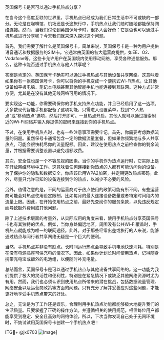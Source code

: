 英国保号卡是否可以通过手机热点分享？

在当今这个高度互联的世界里，手机热点已经成为我们日常生活中不可或缺的一部分。无论是在咖啡馆、机场还是长途旅行中，手机热点让我们随时随地都能保持网络连接。然而，当我们讨论到英国保号卡时，很多人会好奇：它是否也可以通过手机热点进行分享呢？今天我们就来深入探讨这个问题。

首先，我们需要了解什么是英国保号卡。简单来说，英国保号卡是一种为用户提供语音通话和数据服务的SIM卡。它通常由英国的各大运营商提供，如EE、O2、Vodafone等。这些卡允许用户在英国境内使用移动网络，享受各种通信服务。那么，这种卡能否通过手机热点与他人共享呢？

答案是肯定的。英国保号卡确实可以通过手机热点与其他设备共享网络。这意味着如果你有一张英国保号卡，你可以将你的手机变成一个便携式Wi-Fi热点，让其他设备如平板电脑、笔记本电脑甚至其他智能手机也能连接到互联网。这种方式非常方便，尤其是在没有其他无线网络可用的情况下。

要实现这一功能，你需要确保你的手机支持热点功能，并且已经启用了这一选项。大多数现代智能手机都配备了这项功能，只需进入设置菜单，找到“个人热点”或“移动热点”选项，然后打开即可。一旦热点开启，其他人就可以通过搜索附近的Wi-Fi网络并输入你提供的密码来连接到你的手机热点。

不过，在使用手机热点时，也有一些注意事项需要牢记。首先，你需要考虑数据流量的问题。虽然保号卡通常包含一定的数据流量套餐，但如果你频繁地与多人共享热点，可能会很快耗尽你的流量配额。因此，建议在使用热点之前检查你的剩余流量，并根据需要调整设置以避免超额收费。

其次，安全性也是一个不容忽视的因素。当你的手机作为热点运行时，它实际上是在开放网络环境中工作。这意味着任何连接到你热点的人都有可能访问你的设备。为了保护你的隐私和数据安全，你应该启用WPA2加密，并定期更改热点密码。此外，尽量只允许已知的设备连接到你的热点，以减少不必要的风险。

另外，值得注意的是，不同的运营商对于热点使用的政策可能有所不同。有些运营商可能会对热点使用设定限制，比如每月的最大连接设备数量或者特定时间段内的流量上限。因此，在开始使用热点之前，最好先查阅你的服务条款，以免违反规定而导致额外费用或其他问题。

除了上述技术层面的考量外，从实际应用的角度来看，使用手机热点分享英国保号卡也有其独特的优点。例如，当你身处偏远地区，周围没有公共Wi-Fi覆盖时，手机热点就能成为唯一的联网途径。此外，对于那些经常出差或旅行的人来说，能够通过热点与同行者共享网络无疑是一个巨大的便利。

当然，手机热点并非没有缺点。长时间运行热点会导致手机电池快速消耗，特别是在没有电源插座可供充电的情况下。因此，如果你计划长时间使用热点，记得随身携带充电宝或额外的电池组，以便随时补充电量。

总结而言，英国保号卡是可以通过手机热点与其他设备共享网络的。这一功能为我们提供了极大的灵活性和便利性，特别是在紧急情况下或缺乏其他网络资源时尤为有用。然而，我们也必须认识到使用热点所带来的潜在挑战，包括数据流量管理、网络安全以及运营商政策等方面的问题。只有充分了解并妥善应对这些问题，才能更好地享受手机热点带来的好处。

总之，无论是为了工作还是娱乐，合理利用手机热点功能都能够极大地提升我们的生活质量。只要掌握了正确的操作方法，并遵循相关的使用规范，相信每位用户都能享受到稳定、安全且高效的网络体验。所以，下次当你发现自己处于无网环境时，不妨试试用英国保号卡创建一个手机热点吧！

[TG💪+ @jx0703 ![Image](https://github.com/user-attachments/assets/dbca1d08-cadb-493c-b0ec-ad6f7a83f270)]